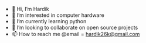 - 👋 Hi, I’m Hardik
- 👀 I’m interested in computer hardware
- 🌱 I’m currently learning python
- 💞️ I’m looking to collaborate on open source projects 
- 📫 How to reach me @email = hardik26k@gmail.com

<!---
hardik26k/hardik26k is a ✨ special ✨ repository because its `README.md` (this file) appears on your GitHub profile.
You can click the Preview link to take a look at your changes.
--->
